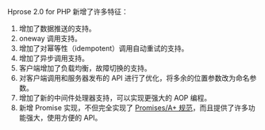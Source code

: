 Hprose 2.0 for PHP 新增了许多特征：

1. 增加了数据推送的支持。
2. oneway 调用支持。
3. 增加了对幂等性（idempotent）调用自动重试的支持。
4. 增加了异步调用支持。
5. 客户端增加了负载均衡，故障切换的支持。
6. 对客户端调用和服务器发布的 API 进行了优化，将多余的位置参数改为命名参数。
7. 增加了新的中间件处理器支持，可以实现更强大的 AOP 编程。
8. 新增 Promise 实现，不但完全实现了 [Promises/A+ 规范](https://promisesaplus.com/)，而且提供了许多功能强大，使用方便的 API。